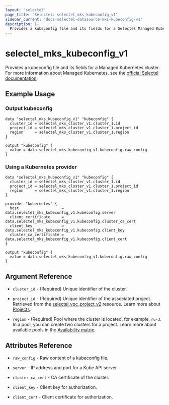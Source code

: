 ```yaml
---
layout: "selectel"
page_title: "Selectel: selectel_mks_kubeconfig_v1"
sidebar_current: "docs-selectel-datasource-mks-kubeconfig-v1"
description: |-
  Provides a kubeconfig file and its fields for a Selectel Managed Kubernetes cluster.
---
```


# selectel\_mks\_kubeconfig_v1

Provides a kubeconfig file and its fields for a Managed Kubernetes cluster. For more information about Managed Kubernetes, see the [official Selectel documentation](https://docs.selectel.ru/cloud/managed-kubernetes/).

## Example Usage

### Output kubeconfig

```hcl
data "selectel_mks_kubeconfig_v1" "kubeconfig" {
  cluster_id = selectel_mks_cluster_v1.cluster_1.id
  project_id = selectel_mks_cluster_v1.cluster_1.project_id
  region     = selectel_mks_cluster_v1.cluster_1.region
}

output "kubeconfig" {
  value = data.selectel_mks_kubeconfig_v1.kubeconfig.raw_config
}
```

### Using a Kubernetes provider

```hcl
data "selectel_mks_kubeconfig_v1" "kubeconfig" {
  cluster_id = selectel_mks_cluster_v1.cluster_1.id
  project_id = selectel_mks_cluster_v1.cluster_1.project_id
  region     = selectel_mks_cluster_v1.cluster_1.region
}

provider "kubernetes" {
  host                   = data.selectel_mks_kubeconfig_v1.kubeconfig.server
  client_certificate     = data.selectel_mks_kubeconfig_v1.kubeconfig.cluster_ca_cert
  client_key             = data.selectel_mks_kubeconfig_v1.kubeconfig.client_key
  cluster_ca_certificate = data.selectel_mks_kubeconfig_v1.kubeconfig.client_cert
}

output "kubeconfig" {
  value = data.selectel_mks_kubeconfig_v1.kubeconfig.raw_config
}
```

## Argument Reference

* `cluster_id` - (Required) Unique identifier of the cluster.

* `project_id` - (Required) Unique identifier of the associated project. Retrieved from the [selectel_vpc_project_v2](https://registry.terraform.io/providers/selectel/selectel/latest/docs/resources/vpc_project_v2) resource. Learn more about [Projects](https://docs.selectel.ru/control-panel-actions/projects/about-projects/).

* `region` - (Required) Pool where the cluster is located, for example, `ru-3`. In a pool, you can create two clusters for a project. Learn more about available pools in the [Availability matrix](https://docs.selectel.ru/control-panel-actions/availability-matrix/#managed-kubernetes).

## Attributes Reference

* `raw_config` - Raw content of a kubeconfig file.

* `server` - IP address and port for a Kube API server.

* `cluster_ca_cert` - CA certificate of the cluster.

* `client_key` - Client key for authorization.

* `client_cert` - Client certificate for authorization.